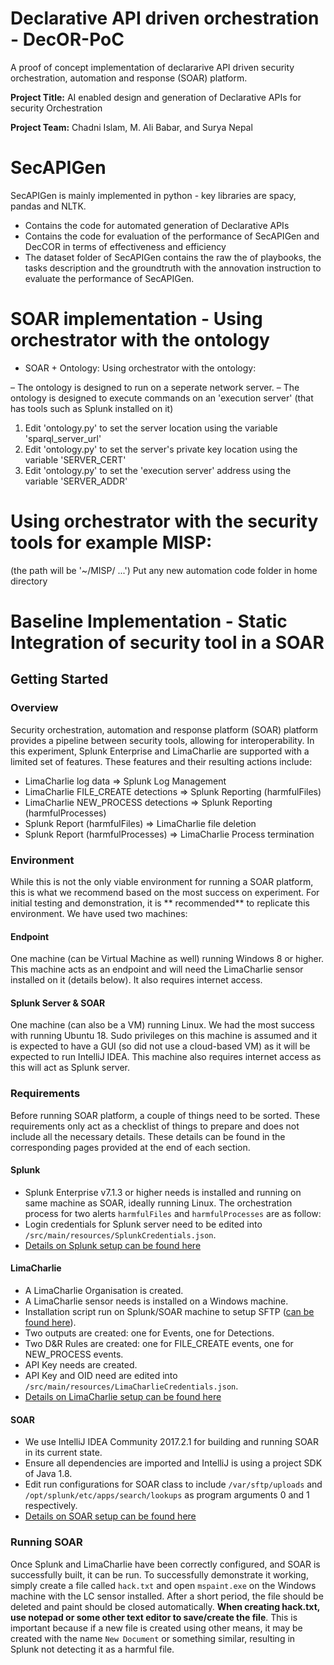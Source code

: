 # Declarative API driven orchestration - DecOR-PoC
A proof of concept implementation of declararive API driven security orchestration, automation and response (SOAR) platform.

**Project Title:**  AI enabled design and generation of Declarative APIs for security Orchestration

**Project Team:** Chadni Islam, M. Ali Babar, and Surya Nepal

# SecAPIGen
SecAPIGen is mainly implemented in python - key libraries are spacy, pandas and NLTK. 
- Contains the code for automated generation of Declarative APIs
- Contains the code for evaluation of the performance of SecAPIGen and DecCOR in terms of effectiveness and efficiency
- The dataset folder of SecAPIGen contains the raw the of playbooks, the tasks description and the groundtruth with the annovation instruction to evaluate the performance of SecAPIGen. 

# SOAR implementation - Using orchestrator with the ontology

- SOAR + Ontology: Using orchestrator with the ontology:

– The ontology is designed to run on a seperate network server.
– The ontology is designed to execute commands on an 'execution server' (that has tools such as Splunk installed on it)

1. Edit 'ontology.py' to set the server location using the variable 'sparql_server_url'
2. Edit 'ontology.py' to set the server's private key location using the variable 'SERVER_CERT'
3. Edit 'ontology.py' to set the 'execution server' address using the variable 'SERVER_ADDR'
 
# Using orchestrator with the security tools for example MISP:
(the path will be  '~/MISP/ ...')
Put any new automation code folder in home directory 



# Baseline Implementation -  Static Integration of security tool in a SOAR


## Getting Started

### Overview
Security orchestration, automation and response platform (SOAR) platform provides a pipeline between security tools,  allowing for interoperability. 
In this experiment, Splunk Enterprise and LimaCharlie are supported with a limited set of features. These features and their resulting actions include:
- LimaCharlie log data => Splunk Log Management
- LimaCharlie FILE_CREATE detections => Splunk Reporting (harmfulFiles)
- LimaCharlie NEW_PROCESS detections => Splunk Reporting (harmfulProcesses)
- Splunk Report (harmfulFiles) => LimaCharlie file deletion
- Splunk Report (harmfulProcesses) => LimaCharlie Process termination

### Environment
While this is not the only viable environment for running a SOAR platform, this is what we recommend based on the most success on experiment. For initial testing and demonstration, it is ** recommended** to replicate this environment. 
We have used two machines:
#### Endpoint
One machine (can be Virtual Machine as well) running Windows 8 or higher. This machine acts as an endpoint and will need the LimaCharlie sensor installed on it (details below). It also requires internet access.
#### Splunk Server & SOAR
One machine (can also be a VM) running Linux. We had the most success with running Ubuntu 18. Sudo privileges on this machine is assumed and it is expected to have a GUI (so did not use a cloud-based VM) as it will be expected to run IntelliJ IDEA. This machine also requires internet access as this will act as Splunk server.

### Requirements
Before running SOAR platform, a couple of things need to be sorted. These requirements only act as a checklist of things to prepare and does not include all the necessary details. These details can be found in the corresponding pages provided at the end of each section.
#### Splunk
- Splunk Enterprise v7.1.3 or higher needs is installed and running on same machine as SOAR, ideally running Linux.
The orchestration process for two alerts `harmfulFiles` and `harmfulProcesses` are as follow:
- Login credentials for Splunk server need to be edited into `/src/main/resources/SplunkCredentials.json`.
- [Details on Splunk setup can be found here](https://github.com/Chadni-Islam/Security-Orchestration-PoC/wiki/Splunk-Setup)
#### LimaCharlie
- A LimaCharlie Organisation is created.
- A LimaCharlie sensor needs is installed on a Windows machine.
- Installation script run on Splunk/SOAR machine to setup SFTP ([can be found here](https://github.com/Chadni-Islam/Security-Orchestration-PoC/wiki/issues/166#issuecomment-433292702)).
- Two outputs are created: one for Events, one for Detections.
- Two D&R Rules are created: one for FILE_CREATE events, one for NEW_PROCESS events.
- API Key needs are created.
- API Key and OID need are edited into `/src/main/resources/LimaCharlieCredentials.json`.
- [Details on LimaCharlie setup can be found here](https://github.com/Chadni-Islam/Security-Orchestration-PoC/wiki/LimaCharlie-Setup)
#### SOAR
- We use IntelliJ IDEA Community 2017.2.1 for building and running SOAR in its current state.
- Ensure all dependencies are imported and IntelliJ is using a project SDK of Java 1.8.
- Edit run configurations for SOAR class to include `/var/sftp/uploads` and `/opt/splunk/etc/apps/search/lookups` as program arguments 0 and 1 respectively.
- [Details on SOAR setup can be found here](https://github.com/Chadni-Islam/Security-Orchestration-PoC/wiki/SOAR_Setup)

### Running SOAR
Once Splunk and LimaCharlie have been correctly configured, and SOAR is successfully built, it can be run. To successfully demonstrate it working, simply create a file called `hack.txt` and open `mspaint.exe` on the Windows machine with the LC sensor installed. After a short period, the file should be deleted and paint should be closed automatically. **When creating hack.txt, use notepad or some other text editor to save/create the file**. This is important because if a new file is created using other means, it may be created with the name `New Document` or something similar, resulting in Splunk not detecting it as a harmful file.
